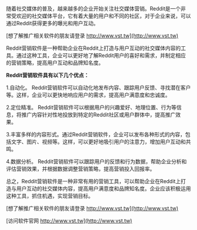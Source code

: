 随着社交媒体的普及，越来越多的企业开始关注社交媒体营销。Reddit是一个非常受欢迎的社交媒体平台，它有着大量的用户和不同的社区，对于企业来说，可以通过Reddit获得更多的曝光和用户互动。

[想了解推广相关软件的朋友请登录 http://www.vst.tw](http://www.vst.tw)

Reddit营销软件是一种帮助企业在Reddit上打造与用户互动的社交媒体内容的工具。通过这种工具，企业可以更好地了解Reddit用户的喜好和需求，并制定相应的营销策略，提高用户互动和品牌知名度。

**Reddit营销软件具有以下几个优点：**

1.自动化。 Reddit营销软件可以自动化地发布内容、跟踪用户反馈、寻找潜在客户等。这样，企业可以更快地响应用户的需求，提高用户满意度和忠诚度。

2.定位精准。 Reddit营销软件可以根据用户的兴趣爱好、地理位置、行为等信息，将推广内容针对性地投放到特定的Reddit社区或用户群体中，提高推广效果。

3.丰富多样的内容形式。通过Reddit营销软件，企业可以发布各种形式的内容，包括文字、图片、视频等。这样，可以更好地吸引用户的注意力，增加用户互动和共鸣。

4.数据分析。 Reddit营销软件可以跟踪用户的反馈和行为数据，帮助企业分析和评估营销效果，并根据数据调整营销策略，提高营销投入回报率。

总之，Reddit营销软件是一种非常有用的营销工具，可以帮助企业在Reddit上打造与用户互动的社交媒体内容，提高用户满意度和品牌知名度。企业应该积极运用这种工具，抓住机遇，实现营销目标。

[想了解推广相关软件的朋友请登录 http://www.vst.tw](http://www.vst.tw)


[访问软件官网 http://www.vst.tw](http://www.vst.tw)
